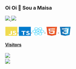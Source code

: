 ### Oi Oi 👋 Sou a Maisa

<!--
**08-06Maisa/08-06Maisa** is a ✨ _special_ ✨ repository because its `README.md` (this file) appears on your GitHub profile.

Here are some ideas to get you started:

- 🔭 I’m currently working on ...
- 🌱 I’m currently learning ...
- 💬 Ask me about ...
- 📫 How to reach me: ...
- 😄 Pronouns: ...
- ⚡ Fun fact: ...
-->

<div>
  <a href="https://github.com/08-06Maisa">
  <img height="180em" src="https://github-readme-stats.vercel.app/api?username=08-06Maisa&show_icons=true&theme=darkt&include_all_commits=true&count_private=true"/>
  <img height="150em" src="https://github-readme-stats.vercel.app/api/top-langs/?username=08-06Maisa&layout=compact&langs_count=7&theme=dark"/>
    
</div>
<div style="display: inline_block"><br>
  <img align="center" alt="javascript" height="30" width="40" src="https://raw.githubusercontent.com/devicons/devicon/master/icons/javascript/javascript-plain.svg">
  <img align="center" alt="typescript" height="30" width="40" src="https://raw.githubusercontent.com/devicons/devicon/master/icons/typescript/typescript-plain.svg">
  <img align="center" alt="React" height="30" width="40" src="https://raw.githubusercontent.com/devicons/devicon/master/icons/react/react-original.svg">
  <img align="center" alt="HTML" height="30" width="40" src="https://raw.githubusercontent.com/devicons/devicon/master/icons/html5/html5-original.svg">
  <img align="center" alt="CSS" height="30" width="40" src="https://raw.githubusercontent.com/devicons/devicon/master/icons/css3/css3-original.svg">
</div>
<div>
  <h4> Visitors </h4>
  <img src="https://profile-counter.glitch.me/08-06Maisa/count.svg">
</div>
  
<div> 
  <a href="https://www.linkedin.com/in/maisa-barbosa-faustino/" target="_blank"><img src="https://img.shields.io/badge/-LinkedIn-%230077B5?style=for-the- badge&logo=linkedin&logoColor=white" target="_blank"></a> 
</div>
